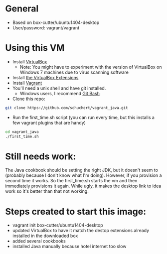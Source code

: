 # General
* Based on box-cutter/ubuntu1404-desktop
* User/password: vagrant/vagrant

# Using this VM
* Install [VirtualBox](https://www.virtualbox.org/wiki/Downloads)
  * Note: You might have to experiment with the version of VirtualBox on Windows 7 machines due to virus scanning software
* Install [the VirtualBox Extensions](https://www.virtualbox.org/wiki/Downloads)
* Install [Vagrant](http://www.vagrantup.com/downloads)
* You'll need a unix shell and have git installed.
  * Windows users, I recommend [Git Bash](https://msysgit.github.io/)
* Clone this repo:
```bash
git clone https://github.com/schuchert/vagrant_java.git
```

* Run the first_time.sh script (you can run every time, but this installs a few vagrant plugins that are handy)
```bash
cd vagrant_java
./first_time.sh
```

# Still needs work:
The Java cookbook should be setting the right JDK, but it doesn't 
seem to (probably because I don't know what I'm doing). However, if
you provision a second time it works. So the first_time.sh starts
the vm and then immediately provisions it again. While ugly, it makes
the desktop link to idea work so it's better than that not working.

# Steps created to start this image:
* vagrant init box-cutter/ubuntu1404-desktop
* updated VirtualBox to have it match the destop extensions already installed in the downloaded box
* added several cookbooks
* installed Java manually because hotel internet too slow